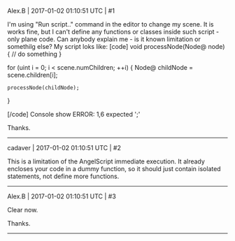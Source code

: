Alex.B | 2017-01-02 01:10:51 UTC | #1

I'm using "Run script.." command in the editor to change my scene. It is works fine, but I can't define any functions or classes inside such script - only plane code. Can anybody explain me - is it known limitation or somethilg else?
My script loks like:
[code]
void processNode(Node@ node)
{
	// do something
}

for (uint i = 0; i < scene.numChildren; ++i)
{
	Node@ childNode = scene.children[i];

	processNode(childNode);
}


[/code]
Console show ERROR: 1,6 expected ';'


Thanks.

-------------------------

cadaver | 2017-01-02 01:10:51 UTC | #2

This is a limitation of the AngelScript immediate execution. It already encloses your code in a dummy function, so it should just contain isolated statements, not define more functions.

-------------------------

Alex.B | 2017-01-02 01:10:51 UTC | #3

Clear now.

Thanks.

-------------------------

